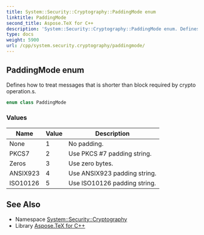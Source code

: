 ```yaml
---
title: System::Security::Cryptography::PaddingMode enum
linktitle: PaddingMode
second_title: Aspose.TeX for C++
description: 'System::Security::Cryptography::PaddingMode enum. Defines how to treat messages that is shorter than block required by crypto operation.s in C++.'
type: docs
weight: 5900
url: /cpp/system.security.cryptography/paddingmode/
---
```

## PaddingMode enum


Defines how to treat messages that is shorter than block required by crypto operation.s.

```cpp
enum class PaddingMode
```

### Values

| Name | Value | Description |
| --- | --- | --- |
| None | 1 | No padding. |
| PKCS7 | 2 | Use PKCS #7 padding string. |
| Zeros | 3 | Use zero bytes. |
| ANSIX923 | 4 | Use ANSIX923 padding string. |
| ISO10126 | 5 | Use ISO10126 padding string. |

## See Also

* Namespace [System::Security::Cryptography](../)
* Library [Aspose.TeX for C++](../../)
